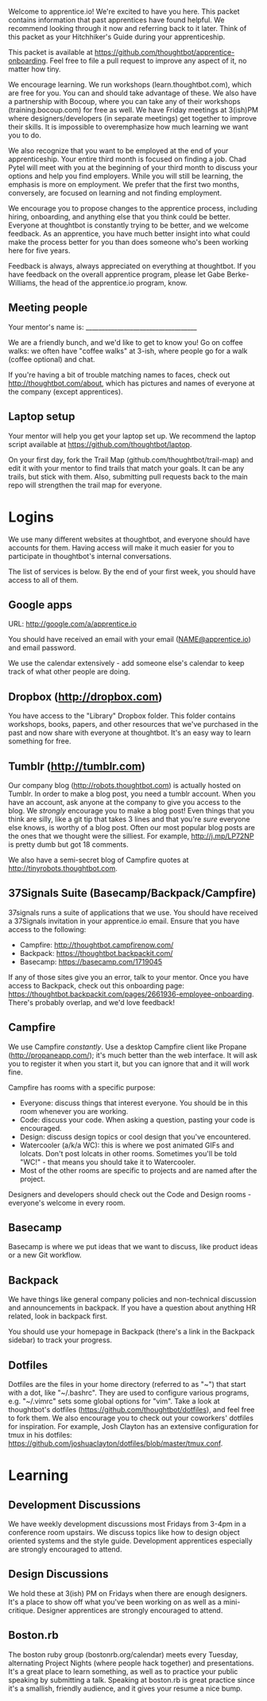 Welcome to apprentice.io! We're excited to have you here. This packet contains
information that past apprentices have found helpful. We recommend looking
through it now and referring back to it later. Think of this packet as your
Hitchhiker's Guide during your apprenticeship.

This packet is available at https://github.com/thoughtbot/apprentice-onboarding.
Feel free to file a pull request to improve any aspect of it, no matter how
tiny.

We encourage learning. We run workshops (learn.thoughtbot.com), which are free
for you. You can and should take advantage of these. We also have a partnership
with Bocoup, where you can take any of their workshops (training.bocoup.com) for
free as well. We have Friday meetings at 3(ish)PM where designers/developers (in
separate meetings) get together to improve their skills. It is impossible to
overemphasize how much learning we want you to do.

We also recognize that you want to be employed at the end of your
apprenticeship. Your entire third month is focused on finding a job. Chad Pytel
will meet with you at the beginning of your third month to discuss your options
and help you find employers. While you will still be learning, the emphasis is
more on employment. We prefer that the first two months, conversely, are focused
on learning and not finding employment.

We encourage you to propose changes to the apprentice process, including hiring,
onboarding, and anything else that you think could be better. Everyone at
thoughtbot is constantly trying to be better, and we welcome feedback. As an
apprentice, you have much better insight into what could make the process better
for you than does someone who's been working here for five years.

Feedback is always, always appreciated on everything at thoughtbot. If you have
feedback on the overall apprentice program, please let Gabe Berke-Williams, the
head of the apprentice.io program, know.

## Meeting people

Your mentor's name is: ___________________________________

We are a friendly bunch, and we'd like to get to know you! Go on coffee walks:
we often have "coffee walks" at 3-ish, where people go for a walk (coffee
optional) and chat.

If you're having a bit of trouble matching names to faces, check out
http://thoughtbot.com/about, which has pictures and names of everyone at the
company (except apprentices).

## Laptop setup

Your mentor will help you get your laptop set up. We recommend the laptop script
available at https://github.com/thoughtbot/laptop.

On your first day, fork the Trail Map (github.com/thoughtbot/trail-map) and edit it with
your mentor to find trails that match your goals. It can be any trails, but
stick with them. Also, submitting pull requests back to the main repo will
strengthen the trail map for everyone.

# Logins

We use many different websites at thoughtbot, and everyone should have
accounts for them. Having access will make it much easier for you to participate
in thoughtbot's internal conversations.

The list of services is below. By the end of your first week, you should have
access to all of them.

## Google apps

URL: http://google.com/a/apprentice.io

You should have received an email with your email (NAME@apprentice.io) and email
password.

We use the calendar extensively - add someone else's calendar to keep
track of what other people are doing.

## Dropbox (http://dropbox.com)

You have access to the "Library" Dropbox folder. This folder contains workshops,
books, papers, and other resources that we've purchased in the past and now
share with everyone at thoughtbot. It's an easy way to learn something for free.

## Tumblr (http://tumblr.com)

Our company blog (http://robots.thoughtbot.com) is actually hosted on Tumblr. In
order to make a blog post, you need a tumblr account. When you have an account,
ask anyone at the company to give you access to the blog. We *strongly*
encourage you to make a blog post! Even things that you think are silly, like a
git tip that takes 3 lines and that you're *sure* everyone else knows, is worthy
of a blog post. Often our most popular blog posts are the ones that we thought
were the silliest. For example, http://j.mp/LP72NP is pretty dumb but got 18
comments.

We also have a semi-secret blog of Campfire quotes at
http://tinyrobots.thoughtbot.com.

## 37Signals Suite (Basecamp/Backpack/Campfire)

37signals runs a suite of applications that we use. You should have received a
37Signals invitation in your apprentice.io email. Ensure that you have access
to the following:

  - Campfire: http://thoughtbot.campfirenow.com/
  - Backpack: https://thoughtbot.backpackit.com/
  - Basecamp: https://basecamp.com/1719045

If any of those sites give you an error, talk to your mentor.
Once you have access to Backpack, check out this onboarding page:
https://thoughtbot.backpackit.com/pages/2661936-employee-onboarding. There's
probably overlap, and we'd love feedback!

## Campfire

We use Campfire *constantly*. Use a desktop Campfire client like Propane
(http://propaneapp.com/); it's much better than the web interface. It will ask
you to register it when you start it, but you can ignore that and it will work
fine.

Campfire has rooms with a specific purpose:

* Everyone: discuss things that interest everyone. You should be in this room
  whenever you are working.
* Code: discuss your code. When asking a question, pasting your code is
  encouraged.
* Design: discuss design topics or cool design that you've encountered.
* Watercooler (a/k/a WC): this is where we  post animated GIFs and lolcats. Don't
  post lolcats in other rooms. Sometimes you'll be told "WC!" - that means you
  should take it to Watercooler.
* Most of the other rooms are specific to projects and are named after the
  project.

Designers and developers should check out the Code and Design rooms - everyone's
welcome in every room.

## Basecamp

Basecamp is where we put ideas that we want to discuss, like
product ideas or a new Git workflow.

## Backpack

We have things like general company policies and non-technical discussion and
announcements in backpack. If you have a question about anything HR related,
look in backpack first.

You should use your homepage in Backpack (there's a link in the Backpack
sidebar) to track your progress.

## Dotfiles

Dotfiles are the files in your home directory (referred to as "~") that start
with a dot, like "~/.bashrc". They are used to configure various programs, e.g.
"~/.vimrc" sets some global options for "vim". Take a look at thoughtbot's
dotfiles (https://github.com/thoughtbot/dotfiles), and feel free to fork them.
We also encourage you to check out your coworkers' dotfiles for inspiration. For
example, Josh Clayton has an extensive configuration for tmux in his dotfiles:
https://github.com/joshuaclayton/dotfiles/blob/master/tmux.conf.

# Learning

## Development Discussions

We have weekly development discussions most Fridays from 3-4pm in a conference room
upstairs. We discuss topics like how to design object oriented systems and the
style guide. Development apprentices especially are strongly encouraged to
attend.

## Design Discussions

We hold these at 3(ish) PM on Fridays when there are enough designers. It's a
place to show off what you've been working on as well as a mini-critique.
Designer apprentices are strongly encouraged to attend.

## Boston.rb

The boston ruby group (bostonrb.org/calendar) meets every Tuesday, alternating
Project Nights (where people hack together) and presentations. It's a great
place to learn something, as well as to practice your public speaking by
submitting a talk. Speaking at boston.rb is great practice since it's a
smallish, friendly audience, and it gives your resume a nice bump.
